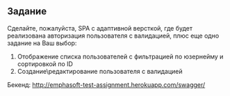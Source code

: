 ## Задание

Сделайте, пожалуйста, SPA с адаптивной версткой, где будет реализована авторизация пользователя с валидацией, плюс еще одно задание на Ваш выбор:
1. Отображение списка пользователей с фильтрацией по юзернейму и сортировкой по ID
2. Создание\редактирование пользователя с валидацией

Бекенд: http://emphasoft-test-assignment.herokuapp.com/swagger/